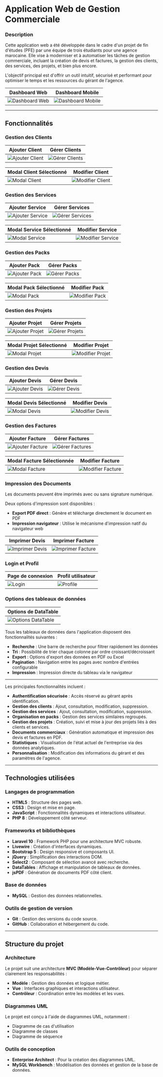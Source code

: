 # Application Web de Gestion Commerciale

### Description

Cette application web a été développée dans le cadre d'un projet de fin d'études (PFE) par une équipe de trois étudiants pour une agence marocaine. Elle vise à moderniser et à automatiser les tâches de gestion commerciale, incluant la création de devis et factures, la gestion des clients, des services, des projets, et bien plus encore. 

L'objectif principal est d'offrir un outil intuitif, sécurisé et performant pour optimiser le temps et les ressources du gérant de l'agence.

| Dashboard Web | Dashboard Mobile |
|--------------|------------------|
| ![Dashboard Web](preview/dashboard/web.png) | ![Dashboard Mobile](preview/dashboard/mobile.png) |

---

## Fonctionnalités

### Gestion des Clients

| Ajouter Client | Gérer Clients |
|----------------|---------------|
| ![Ajouter Client](preview/clients/add.png) | ![Gérer Clients](preview/clients/manage.png) |

| Modal Client Sélectionné | Modifier Client |
|-------------------------|-----------------|
| ![Modal Client](preview/clients/modal.png) | ![Modifier Client](preview/clients/edit.png) |

### Gestion des Services

| Ajouter Service | Gérer Services |
|-----------------|----------------|
| ![Ajouter Service](preview/services/add.png) | ![Gérer Services](preview/services/manage.png) |

| Modal Service Sélectionné | Modifier Service |
|---------------------------|------------------|
| ![Modal Service](preview/services/modal.png) | ![Modifier Service](preview/services/edit.png) |

### Gestion des Packs

| Ajouter Pack | Gérer Packs |
|--------------|-------------|
| ![Ajouter Pack](preview/packs/add.png) | ![Gérer Packs](preview/packs/manage.png) |

| Modal Pack Sélectionné | Modifier Pack |
|----------------------|---------------|
| ![Modal Pack](preview/packs/modal.png) | ![Modifier Pack](preview/packs/edit.png) |

### Gestion des Projets

| Ajouter Projet | Gérer Projets |
|----------------|---------------|
| ![Ajouter Projet](preview/projects/add.png) | ![Gérer Projets](preview/projects/manage.png) |

| Modal Projet Sélectionné | Modifier Projet |
|-------------------------|-----------------|
| ![Modal Projet](preview/projects/modal.png) | ![Modifier Projet](preview/projects/edit.png) |

### Gestion des Devis

| Ajouter Devis | Gérer Devis |
|---------------|-------------|
| ![Ajouter Devis](preview/quotation/add.png) | ![Gérer Devis](preview/quotation/manage.png) |

| Modal Devis Sélectionné | Modifier Devis |
|------------------------|----------------|
| ![Modal Devis](preview/quotation/modal.png) | ![Modifier Devis](preview/quotation/edit.png) |

### Gestion des Factures

| Ajouter Facture | Gérer Factures |
|-----------------|----------------|
| ![Ajouter Facture](preview/invoices/add.png) | ![Gérer Factures](preview/invoices/manage.png) |

| Modal Facture Sélectionnée | Modifier Facture |
|---------------------------|------------------|
| ![Modal Facture](preview/invoices/modal.png) | ![Modifier Facture](preview/invoices/edit.png) |

### Impression des Documents
Les documents peuvent être imprimés avec ou sans signature numérique.

Deux options d'impression sont disponibles :
- **Export PDF direct** : Génère et télécharge directement le document en PDF
- **Impression navigateur** : Utilise le mécanisme d'impression natif du navigateur web

| Imprimer Devis | Imprimer Facture |
|----------------|------------------|
| ![Imprimer Devis](preview/quotation/print.png) | ![Imprimer Facture](preview/quotation/print.png) |


### Login et Profil

| Page de connexion | Profil utilisateur |
|------------------|-------------------|
| ![Login](preview/auth/login.png) | ![Profile](preview/profile/overview.png) |

### Options des tableaux de données

| Options de DataTable |
|---------------------|
| ![Options DataTable](preview/others/features.png) |

Tous les tableaux de données dans l'application disposent des fonctionnalités suivantes :
- **Recherche** : Une barre de recherche pour filtrer rapidement les données
- **Tri** : Possibilité de trier chaque colonne par ordre croissant/décroissant
- **Export** : Options d'export des données en PDF ou Excel
- **Pagination** : Navigation entre les pages avec nombre d'entrées configurable
- **Impression** : Impression directe du tableau via le navigateur

---

Les principales fonctionnalités incluent :
- **Authentification sécurisée** : Accès réservé au gérant après identification.
- **Gestion des clients** : Ajout, consultation, modification, suppression.
- **Gestion des services** : Ajout, consultation, modification, suppression.
- **Organisation en packs** : Gestion des services similaires regroupés.
- **Gestion des projets** : Création, suivi et mise à jour des projets liés à des clients et services.
- **Documents commerciaux** : Génération automatique et impression des devis et factures en PDF.
- **Statistiques** : Visualisation de l'état actuel de l'entreprise via des données analytiques.
- **Personnalisation** : Modification des informations du gérant et des paramètres de l'agence.

---

## Technologies utilisées

### Langages de programmation
- **HTML5** : Structure des pages web.
- **CSS3** : Design et mise en page.
- **JavaScript** : Fonctionnalités dynamiques et interactions utilisateur.
- **PHP 8** : Développement côté serveur.

### Frameworks et bibliothèques
- **Laravel 10** : Framework PHP pour une architecture MVC robuste.
- **Livewire** : Création d'interfaces dynamiques.
- **Bootstrap 5** : Design responsive et composants UI.
- **jQuery** : Simplification des interactions DOM.
- **Select2** : Composant de sélection avancé avec recherche.
- **DataTables** : Affichage et manipulation de tableaux de données.
- **jsPDF** : Génération de documents PDF côté client.

### Base de données
- **MySQL** : Gestion des données relationnelles.

### Outils de gestion de version
- **Git** : Gestion des versions du code source.
- **GitHub** : Collaboration et hébergement du code.

---

## Structure du projet

### Architecture
Le projet suit une architecture **MVC (Modèle-Vue-Contrôleur)** pour séparer clairement les responsabilités :
- **Modèle** : Gestion des données et logique métier.
- **Vue** : Interfaces graphiques et interactions utilisateur.
- **Contrôleur** : Coordination entre les modèles et les vues.

### Diagrammes UML
Le projet est conçu à l'aide de diagrammes UML, notamment :
- Diagramme de cas d'utilisation
- Diagramme de classes
- Diagramme de séquence

### Outils de conception
- **Enterprise Architect** : Pour la création des diagrammes UML.
- **MySQL Workbench** : Modélisation des données et gestion de la base de données.